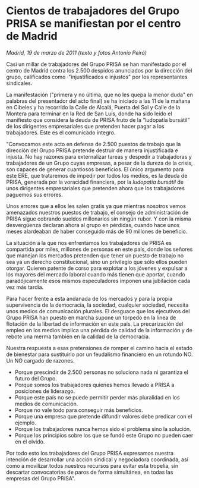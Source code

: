 # Cientos de trabajadores del Grupo PRISA se manifiestan por el centro de Madrid

*Madrid, 19 de marzo de 2011 (texto y fotos Antonio Peiró)*

Casi un millar de trabajadores del Grupo PRISA se han manifestado por el centro de Madrid contra los 2.500 despidos anunciados por la dirección del grupo, calificados como ·"injustificados e injustos" por los representantes sindicales.

La manifestación ("primera y no última, que no les quepa la menor duda" en palabras del presentador del acto final) se ha iniciado a las 11 de la mañana en Cibeles y ha recorrido la Calle de Alcalá, Puerta del Sol y Calle de la Montera para terminar en la Red de San Luis, donde ha sido leído el manifiesto que considera la deuda de PRISA fruto de la “ludopatía bursátil” de los dirigentes empresariales que pretenden hacer pagar a los trabajadores. Este es el comunicado íntegro.

"Convocamos este acto en defensa de 2.500 puestos de trabajo que la dirección del Grupo PRISA pretende destruir de manera injustificada e injusta. No hay razones para externalizar tareas y despedir a trabajadoras y trabajadores de un Grupo cuyas empresas, a pesar de la dureza de la crisis, son capaces de generar cuantiosos beneficios. El único argumento para este ERE, que trataremos de impedir por todos los medios, es la deuda de PRISA, generada por la voracidad financiera, por la *ludopatía bursátil* de unos dirigentes empresariales que pretenden ahora que los trabajadores paguemos sus errores.

Unos errores que a ellos les salen gratis ya que mientras nosotros vemos amenazados nuestros puestos de trabajo, el consejo de administración de PRISA sigue cobrando sueldos millonarios sin ningún rubor. Y con la misma desvergüenza declaran ahora al grupo en pérdidas, cuando hace unos meses alardeaban de haber conseguido más de 90 millones de beneficio.

La situación a la que nos enfrentamos los trabajadores de PRISA es compartida por miles, millones de personas en este país, donde los señores que manejan los mercados pretenden que tener un puesto de trabajo no sea ya un derecho constitucional, sino un privilegio que sólo ellos pueden otorgar. Quieren patente de corso para explotar a los jóvenes y expulsar a los mayores del mercado laboral cuando más tienen que aportar, cuando paradójicamente esos mismos especuladores imponen una jubilación cada vez más tardía.

Para hacer frente a esta andanada de los mercados y para la propia supervivencia de la democracia, la sociedad, cualquier sociedad, necesita unos medios de comunicación plurales. El desguace que los ejecutivos del Grupo PRISA han puesto en marcha supone un torpedo en la línea de flotación de la libertad de información en este país. La precarización del empleo en los medios implica una pérdida de calidad de la información y de rebote una merma también en la calidad de la democracia.

Nuestra respuesta a esas pretensiones de romper el camino hacia el estado de bienestar para sustituirlo por un feudalismo financiero en un rotundo NO. Un NO cargado de razones.

- Porque prescindir de 2.500 personas no soluciona nada ni garantiza el futuro del Grupo.
- Porque somos los trabajadores quienes hemos llevado a PRISA a posiciones de liderazgo.
- Porque este país no se puede permitir perder más pluralidad en los medios de comunicación.
- Porque no vale todo para conseguir más beneficios.
- Porque una empresa que pretende difundir valores debe predicar con el ejemplo.
- Porque los trabajadores nunca hemos sido el problema sino la solución.
- Porque los principios sobre los que se fundó este Grupo no pueden caer en el olvido.

Por todo esto los trabajadores del Grupo PRISA expresamos nuestra intención de desarrollar una acción sindical y negociadora coordinada, así como a movilizar todos nuestros recursos para evitar esta tropelía, sin descartar convocatorias de paros de forma simultánea, en todas las empresas del Grupo PRISA".

